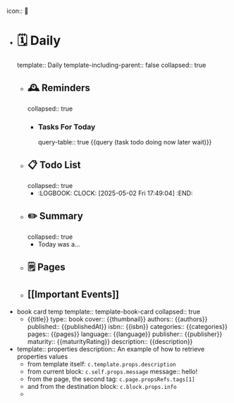 icon:: 📝

- # 🗓️ Daily
  template:: Daily
  template-including-parent:: false
  collapsed:: true
	- ## 🕰️ Reminders
	  collapsed:: true
		- ### Tasks For Today
		  query-table:: true
		  {{query (task todo doing now later wait)}}
	- ## 📋 Todo List
	  collapsed:: true
		- :LOGBOOK:
		  CLOCK: [2025-05-02 Fri 17:49:04]
		  :END:
	- ##  ✏️ Summary
	  collapsed:: true
		- Today was a...
	- ## 🗒️ Pages
	- ## [[Important Events]]
- book card temp
  template:: template-book-card
  collapsed:: true
	- {{title}}
	  type:: book
	  cover:: {{thumbnail}}
	  authors:: {{authors}}
	  published:: {{publishedAt}}
	  isbn:: {{isbn}}
	  categories:: {{categories}}
	  pages:: {{pages}}
	  language:: {{language}}
	  publisher:: {{publisher}}
	  maturity:: {{maturityRating}}
	  description:: {{description}}
- template:: properties
  description:: An example of how to retrieve properties values
	- from template itself: ``c.template.props.description``
	- from current block: ``c.self.props.message``
	  message:: hello!
	- from the page, the second tag: ``c.page.propsRefs.tags[1]``
	- and from the destination block: ``c.block.props.info``
	-